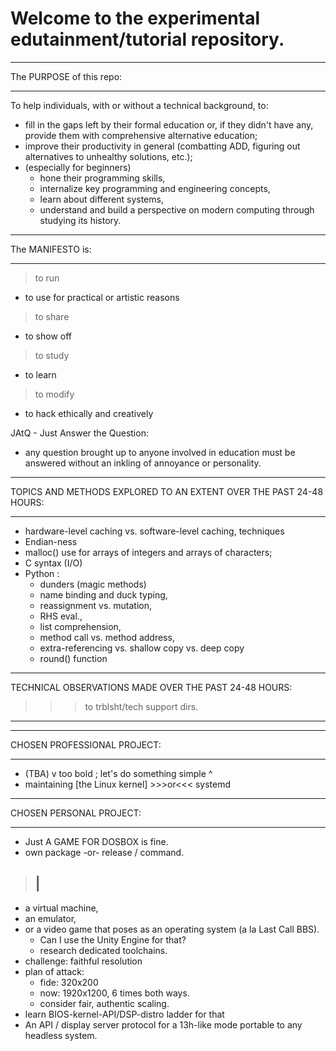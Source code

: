 # Welcome to the experimental edutainment/tutorial repository. 

__________________________________________________________________________
The PURPOSE of this repo:
__________________________________________________________________________

To help individuals, with or without a technical background, to:
- fill in the gaps left by their formal education or, if they didn't have any,
  provide them with comprehensive alternative education; 
- improve their productivity in general (combatting ADD, figuring out
  alternatives to unhealthy solutions, etc.); 
- (especially for beginners)
  - hone their programming skills,
  - internalize key programming and engineering concepts,
  - learn about different systems,
  - understand and build a perspective on modern computing through studying
    its history.
    
__________________________________________________________________________
The MANIFESTO is:
__________________________________________________________________________

> to run
  - to use for practical or artistic reasons
> to share
  - to show off
> to study
  - to learn
> to modify
  - to hack ethically and creatively
  
JAtQ - Just Answer the Question:
- any question brought up to anyone involved in education must be answered
  without an inkling of annoyance or personality. 

__________________________________________________________________________
TOPICS AND METHODS EXPLORED TO AN EXTENT OVER THE PAST 24-48 HOURS:
__________________________________________________________________________

- hardware-level caching vs. software-level caching, techniques 
- Endian-ness 
- malloc() use for arrays of integers and arrays of characters; 
- C syntax (I/O)
- Python :
  - dunders (magic methods)
  - name binding and duck typing,
  - reassignment vs. mutation,
  - RHS eval.,
  - list comprehension,
  - method call vs. method address,
  - extra-referencing vs. shallow copy vs. deep copy
  - round() function 
__________________________________________________________________________
TECHNICAL OBSERVATIONS MADE OVER THE PAST 24-48 HOURS:
>>>	to trblsht/tech support dirs.
__________________________________________________________________________


__________________________________________________________________________
CHOSEN PROFESSIONAL PROJECT:
__________________________________________________________________________

- (TBA)
v too bold ; let's do something simple ^ 
- maintaining [the Linux kernel] >>>or<<< systemd

__________________________________________________________________________
CHOSEN PERSONAL PROJECT:
__________________________________________________________________________

- Just A GAME FOR DOSBOX is fine.
- own package -or- release / command. 
> |
> -
- a virtual machine,
- an emulator,
- or a video game that poses as an operating system (a la Last Call BBS).
  - Can I use the Unity Engine for that?
  - research dedicated toolchains. 
- challenge: faithful resolution
- plan of attack:
  - fide: 320x200
  - now: 1920x1200, 6 times both ways.
  - consider fair, authentic scaling. 
- learn BIOS-kernel-API/DSP-distro ladder for that 
- An API / display server protocol for a 13h-like mode portable to any headless system.

